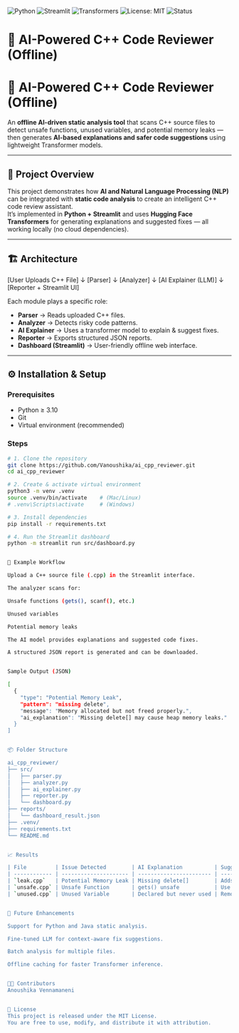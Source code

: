 ![Python](https://img.shields.io/badge/Python-3.10+-blue.svg)
![Streamlit](https://img.shields.io/badge/Streamlit-1.37.1-FF4B4B.svg)
![Transformers](https://img.shields.io/badge/Transformers-4.44.2-yellow.svg)
![License: MIT](https://img.shields.io/badge/License-MIT-green.svg)
![Status](https://img.shields.io/badge/Project-Completed-success.svg)

# 🤖 AI-Powered C++ Code Reviewer (Offline)
# 🤖 AI-Powered C++ Code Reviewer (Offline)

An **offline AI-driven static analysis tool** that scans C++ source files to detect unsafe functions, unused variables, and potential memory leaks — then generates **AI-based explanations and safer code suggestions** using lightweight Transformer models.

---

## 🧠 Project Overview

This project demonstrates how **AI and Natural Language Processing (NLP)** can be integrated with **static code analysis** to create an intelligent C++ code review assistant.  
It’s implemented in **Python + Streamlit** and uses **Hugging Face Transformers** for generating explanations and suggested fixes — all working locally (no cloud dependencies).

---

## 🏗️ Architecture

[User Uploads C++ File]
↓
[Parser]
↓
[Analyzer]
↓
[AI Explainer (LLM)]
↓
[Reporter + Streamlit UI]

Each module plays a specific role:
- **Parser** → Reads uploaded C++ files.
- **Analyzer** → Detects risky code patterns.
- **AI Explainer** → Uses a transformer model to explain & suggest fixes.
- **Reporter** → Exports structured JSON reports.
- **Dashboard (Streamlit)** → User-friendly offline web interface.

---

## ⚙️ Installation & Setup

### Prerequisites
- Python ≥ 3.10  
- Git  
- Virtual environment (recommended)

### Steps
```bash
# 1. Clone the repository
git clone https://github.com/Vanoushika/ai_cpp_reviewer.git
cd ai_cpp_reviewer

# 2. Create & activate virtual environment
python3 -m venv .venv
source .venv/bin/activate    # (Mac/Linux)
# .venv\Scripts\activate     # (Windows)

# 3. Install dependencies
pip install -r requirements.txt

# 4. Run the Streamlit dashboard
python -m streamlit run src/dashboard.py


🧩 Example Workflow

Upload a C++ source file (.cpp) in the Streamlit interface.

The analyzer scans for:

Unsafe functions (gets(), scanf(), etc.)

Unused variables

Potential memory leaks

The AI model provides explanations and suggested code fixes.

A structured JSON report is generated and can be downloaded.


Sample Output (JSON)

[
  {
    "type": "Potential Memory Leak",
    "pattern": "missing delete",
    "message": "Memory allocated but not freed properly.",
    "ai_explanation": "Missing delete[] may cause heap memory leaks."
  }
]


📦 Folder Structure

ai_cpp_reviewer/
├── src/
│   ├── parser.py
│   ├── analyzer.py
│   ├── ai_explainer.py
│   ├── reporter.py
│   └── dashboard.py
├── reports/
│   └── dashboard_result.json
├── .venv/
├── requirements.txt
└── README.md


📈 Results

| File         | Issue Detected        | AI Explanation          | Suggested Fix                     |
| ------------ | --------------------- | ----------------------- | --------------------------------- |
| `leak.cpp`   | Potential Memory Leak | Missing delete[]        | Adds `delete[] arr;`              |
| `unsafe.cpp` | Unsafe Function       | gets() unsafe           | Use `fgets()` or `std::getline()` |
| `unused.cpp` | Unused Variable       | Declared but never used | Remove or utilize the variable    |


🚀 Future Enhancements

Support for Python and Java static analysis.

Fine-tuned LLM for context-aware fix suggestions.

Batch analysis for multiple files.

Offline caching for faster Transformer inference.


🧑‍💻 Contributors
Anoushika Vennamaneni


📜 License
This project is released under the MIT License.
You are free to use, modify, and distribute it with attribution.
